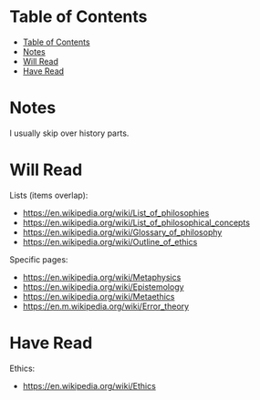 # Table of Contents

- [Table of Contents](#table-of-contents)
- [Notes](#notes)
- [Will Read](#will-read)
- [Have Read](#have-read)

# Notes

I usually skip over history parts.

# Will Read

Lists (items overlap):
- https://en.wikipedia.org/wiki/List_of_philosophies
- https://en.wikipedia.org/wiki/List_of_philosophical_concepts
- https://en.wikipedia.org/wiki/Glossary_of_philosophy
- https://en.wikipedia.org/wiki/Outline_of_ethics

Specific pages:
- https://en.wikipedia.org/wiki/Metaphysics
- https://en.wikipedia.org/wiki/Epistemology
- https://en.wikipedia.org/wiki/Metaethics
- https://en.m.wikipedia.org/wiki/Error_theory

# Have Read

Ethics:

- https://en.wikipedia.org/wiki/Ethics
